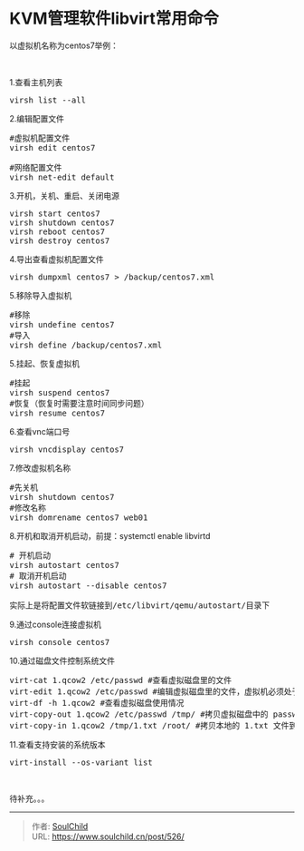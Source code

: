 # KVM管理软件libvirt常用命令

<!--more-->
以虚拟机名称为centos7举例：

&nbsp;

1.查看主机列表
<pre>virsh list --all</pre>
2.编辑配置文件
<pre>#虚拟机配置文件
virsh edit centos7

#网络配置文件
virsh net-edit default</pre>
3.开机，关机、重启、关闭电源
<pre>virsh start centos7
virsh shutdown centos7
virsh reboot centos7
virsh destroy centos7</pre>
4.导出查看虚拟机配置文件
<pre>virsh dumpxml centos7 &gt; /backup/centos7.xml
</pre>
5.移除导入虚拟机
<pre>#移除
virsh undefine centos7
#导入
virsh define /backup/centos7.xml</pre>
5.挂起、恢复虚拟机
<pre>#挂起
virsh suspend centos7
#恢复（恢复时需要注意时间同步问题）
virsh resume centos7</pre>
6.查看vnc端口号
<pre>virsh vncdisplay centos7</pre>
7.修改虚拟机名称
<pre>#先关机
virsh shutdown centos7
#修改名称
virsh domrename centos7 web01</pre>
8.开机和取消开机启动，前提：systemctl enable libvirtd
<pre># 开机启动
virsh autostart centos7
# 取消开机启动
virsh autostart --disable centos7

实际上是将配置文件软链接到/etc/libvirt/qemu/autostart/目录下</pre>
9.通过console连接虚拟机
<pre>virsh console centos7</pre>
10.通过磁盘文件控制系统文件
<pre>virt-cat 1.qcow2 /etc/passwd #查看虚拟磁盘里的文件
virt-edit 1.qcow2 /etc/passwd #编辑虚拟磁盘里的文件，虚拟机必须处于关机状态
virt-df -h 1.qcow2 #查看虚拟磁盘使用情况
virt-copy-out 1.qcow2 /etc/passwd /tmp/ #拷贝虚拟磁盘中的 passwd 文件到 /tmp 目录下
virt-copy-in 1.qcow2 /tmp/1.txt /root/ #拷贝本地的 1.txt 文件到虚拟磁盘的 /root/ 目录下
</pre>
11.查看支持安装的系统版本
<pre>virt-install --os-variant list</pre>
&nbsp;

待补充。。。


---

> 作者: [SoulChild](https://www.soulchild.cn)  
> URL: https://www.soulchild.cn/post/526/  

